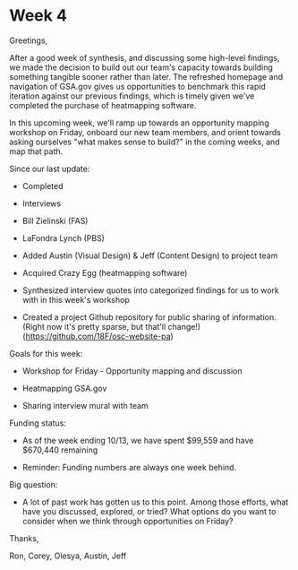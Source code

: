 Week 4
======

Greetings,

After a good week of synthesis, and discussing some high-level findings, we made the decision to build out our team's capacity towards building something tangible sooner rather than later. The refreshed homepage and navigation of GSA.gov gives us opportunities to benchmark this rapid iteration against our previous findings, which is timely given we've completed the purchase of heatmapping software.

In this upcoming week, we'll ramp up towards an opportunity mapping workshop on Friday, onboard our new team members, and orient towards asking ourselves "what makes sense to build?" in the coming weeks, and map that path.

Since our last update:

-   Completed

-   Interviews

-   Bill Zielinski (FAS)

-   LaFondra Lynch (PBS)

-   Added Austin (Visual Design) & Jeff (Content Design) to project team

-   Acquired Crazy Egg (heatmapping software)

-   Synthesized interview quotes into categorized findings for us to work with in this week's workshop

-   Created a project Github repository for public sharing of information. (Right now it's pretty sparse, but that'll change!) (https://github.com/18F/osc-website-pa)

Goals for this week:

-   Workshop for Friday - Opportunity mapping and discussion

-   Heatmapping GSA.gov

-   Sharing interview mural with team

Funding status:

-   As of the week ending 10/13, we have spent $99,559 and have $670,440 remaining

-   Reminder: Funding numbers are always one week behind.

Big question:

-   A lot of past work has gotten us to this point. Among those efforts, what have you discussed, explored, or tried? What options do you want to consider when we think through opportunities on Friday?

Thanks,

Ron, Corey, Olesya, Austin, Jeff
